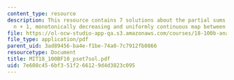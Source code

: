 ```yaml
---
content_type: resource
description: This resource contains 7 solutions about the partial sums of the first
  n + 1, monotonically decreasing and uniformly continuous map between metric spaces.
file: https://ol-ocw-studio-app-qa.s3.amazonaws.com/courses/18-100b-analysis-i-fall-2010/7e608c456bf351f266129d4d3823c095_MIT18_100BF10_pset7sol.pdf
file_type: application/pdf
parent_uid: 3ad89456-ba4e-f1be-74a0-7c7912fb0866
resourcetype: Document
title: MIT18_100BF10_pset7sol.pdf
uid: 7e608c45-6bf3-51f2-6612-9d4d3823c095
---
```

